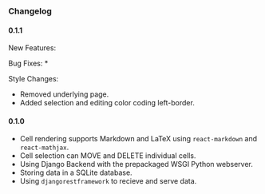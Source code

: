 
### Changelog

#### 0.1.1

New Features:

Bug Fixes: 
* 

Style Changes:
* Removed underlying page.
* Added selection and editing color coding left-border.


#### 0.1.0
* Cell rendering supports Markdown and LaTeX using `react-markdown` and `react-mathjax`.
* Cell selection can MOVE and DELETE individual cells.
* Using Django Backend with the prepackaged WSGI Python webserver.
* Storing data in a SQLite database.
* Using `djangorestframework` to recieve and serve data.
